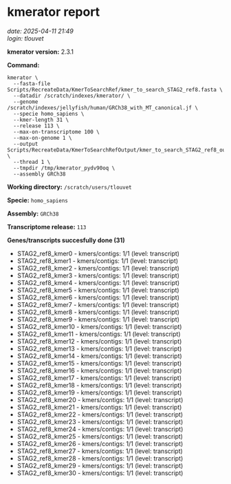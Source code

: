 # kmerator report
*date: 2025-04-11 21:49*  
*login: tlouvet*

**kmerator version:** 2.3.1

**Command:**

```
kmerator \
  --fasta-file Scripts/RecreateData/KmerToSearchRef/kmer_to_search_STAG2_ref8.fasta \
  --datadir /scratch/indexes/kmerator/ \
  --genome /scratch/indexes/jellyfish/human/GRCh38_with_MT_canonical.jf \
  --specie homo_sapiens \
  --kmer-length 31 \
  --release 113 \
  --max-on-transcriptome 100 \
  --max-on-genome 1 \
  --output Scripts/RecreateData/KmerToSearchRefOutput/kmer_to_search_STAG2_ref8_output \
  --thread 1 \
  --tmpdir /tmp/kmerator_pydv90oq \
  --assembly GRCh38
```

**Working directory:** `/scratch/users/tlouvet`

**Specie:** `homo_sapiens`

**Assembly:** `GRCh38`

**Transcriptome release:** `113`

**Genes/transcripts succesfully done (31)**

- STAG2_ref8_kmer0 - kmers/contigs: 1/1 (level: transcript)
- STAG2_ref8_kmer1 - kmers/contigs: 1/1 (level: transcript)
- STAG2_ref8_kmer2 - kmers/contigs: 1/1 (level: transcript)
- STAG2_ref8_kmer3 - kmers/contigs: 1/1 (level: transcript)
- STAG2_ref8_kmer4 - kmers/contigs: 1/1 (level: transcript)
- STAG2_ref8_kmer5 - kmers/contigs: 1/1 (level: transcript)
- STAG2_ref8_kmer6 - kmers/contigs: 1/1 (level: transcript)
- STAG2_ref8_kmer7 - kmers/contigs: 1/1 (level: transcript)
- STAG2_ref8_kmer8 - kmers/contigs: 1/1 (level: transcript)
- STAG2_ref8_kmer9 - kmers/contigs: 1/1 (level: transcript)
- STAG2_ref8_kmer10 - kmers/contigs: 1/1 (level: transcript)
- STAG2_ref8_kmer11 - kmers/contigs: 1/1 (level: transcript)
- STAG2_ref8_kmer12 - kmers/contigs: 1/1 (level: transcript)
- STAG2_ref8_kmer13 - kmers/contigs: 1/1 (level: transcript)
- STAG2_ref8_kmer14 - kmers/contigs: 1/1 (level: transcript)
- STAG2_ref8_kmer15 - kmers/contigs: 1/1 (level: transcript)
- STAG2_ref8_kmer16 - kmers/contigs: 1/1 (level: transcript)
- STAG2_ref8_kmer17 - kmers/contigs: 1/1 (level: transcript)
- STAG2_ref8_kmer18 - kmers/contigs: 1/1 (level: transcript)
- STAG2_ref8_kmer19 - kmers/contigs: 1/1 (level: transcript)
- STAG2_ref8_kmer20 - kmers/contigs: 1/1 (level: transcript)
- STAG2_ref8_kmer21 - kmers/contigs: 1/1 (level: transcript)
- STAG2_ref8_kmer22 - kmers/contigs: 1/1 (level: transcript)
- STAG2_ref8_kmer23 - kmers/contigs: 1/1 (level: transcript)
- STAG2_ref8_kmer24 - kmers/contigs: 1/1 (level: transcript)
- STAG2_ref8_kmer25 - kmers/contigs: 1/1 (level: transcript)
- STAG2_ref8_kmer26 - kmers/contigs: 1/1 (level: transcript)
- STAG2_ref8_kmer27 - kmers/contigs: 1/1 (level: transcript)
- STAG2_ref8_kmer28 - kmers/contigs: 1/1 (level: transcript)
- STAG2_ref8_kmer29 - kmers/contigs: 1/1 (level: transcript)
- STAG2_ref8_kmer30 - kmers/contigs: 1/1 (level: transcript)
